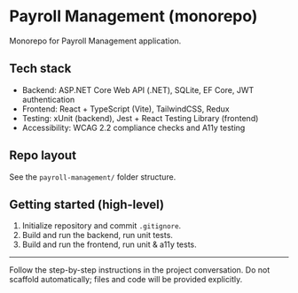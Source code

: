 # Payroll Management (monorepo)

Monorepo for Payroll Management application.

## Tech stack
- Backend: ASP.NET Core Web API (.NET), SQLite, EF Core, JWT authentication
- Frontend: React + TypeScript (Vite), TailwindCSS, Redux
- Testing: xUnit (backend), Jest + React Testing Library (frontend)
- Accessibility: WCAG 2.2 compliance checks and A11y testing

## Repo layout
See the `payroll-management/` folder structure.

## Getting started (high-level)
1. Initialize repository and commit `.gitignore`.
2. Build and run the backend, run unit tests.
3. Build and run the frontend, run unit & a11y tests.

--- 
Follow the step-by-step instructions in the project conversation. Do not scaffold automatically; files and code will be provided explicitly.
